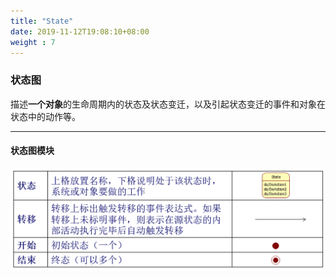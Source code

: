 ```yaml
---
title: "State"
date: 2019-11-12T19:08:10+08:00
weight : 7
---
```


### 状态图
描述**一个对象**的生命周期内的状态及状态变迁，以及引起状态变迁的事件和对象在状态中的动作等。

<hr>

#### 状态图模块
![](module.jpg)
